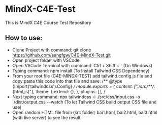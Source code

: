 # MindX-C4E-Test
This is MindX C4E Course Test Repository

## How to use:
- Clone Project with command: git clone https://github.com/sangfgw/C4E-MindX-Test.git
- Open project folder with VSCode
- Open VSCode Terminal with command: Ctrl + Shift + ` (On Windows)
- Typing command: npm install (To Install Tailwind CSS Dependency)
- From your root file (C4E-MINDX-TEST) add tailwind.config.js file and copy paste this code into that file and save:
  /** @type {import('tailwindcss').Config} */
module.exports = {
    content: ["./src/**/*.{html,js}"],
    theme: {
        extend: {},
    },
    plugins: [],
}
- Next typing command: npx tailwindcss -i ./src/css/input.css -o ./dist/output.css --watch (To let Tailwind CSS build output CSS file and use)
- Open random HTML file from (src folder) bai1.html, bai2.html, bai3.html (with live server) to see the result
